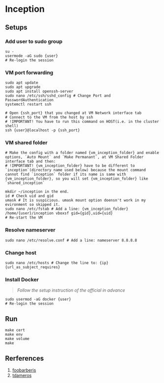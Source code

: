 # Inception

## Setups

### Add user to sudo group

```
su -
usermode -aG sudo {user}
# Re-login the session
```

### VM port forwarding

```
sudo apt update
sudo apt upgrade
sudo apt install openssh-server
sudo nano /etc/ssh/sshd_config # Change Port and PasswordAuthentication
systemctl restart ssh

# Open {ssh_port} that you changed at VM Network interface tab
# Connect to the VM from the host by ssh
# !IMPORTANT! You have to run this command on HOST(i.e. in the cluster shell)
ssh {user}@localhost -p {ssh_port}
```

### VM shared folder

```
# Make the config with a folder named {vm_inception_folder} and enable options, `Auto Mount` and `Make Permanant`, at VM Shared Folder interface tab and then:
# !IMPORTANT! {vm_inception_folder} have to be different to `inception`(directory name used below) because the mount command cannot find `inception` folder if its name is same with {vm_inception_folder}, so you will set {vm_inception_folder} like `shared_inception`

mkdir ~/inception in the end.
id # Check uid and gid
umask # It is suspicious. umask mount option doensn't work in my evironment so skipped it.
sudo nano /etc/fstab # Add a line: {vm_inception_folder} /home/{user}/inception vboxsf gid={gid},uid={uid}
# Re-start the VM
```

### Resolve nameserver

```
sudo nano /etc/resolve.conf # Add a line: nameserver 8.8.8.8
```

### Change host

```
sudo nano /etc/hosts # Change the line to: {ip} {url_as_subject_requires}
```

### Install Docker 

> _Follow the setup instruction of the official in advance_

```
sudo usermod -aG docker {user}
# Re-login the session
```

## Run

```
make cert
make env
make volume
make
```

## Rerferences

1. [foobarberis](https://github.com/foobarberis/42-inception/blob/main/srcs/requirements/wordpress/Dockerfile)
1. [tdameros](https://github.com/tdameros/42-inception/blob/main/srcs/.env.example)